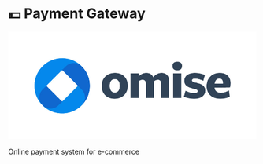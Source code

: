 # 💵 Payment Gateway

![](<../../.gitbook/assets/image (9) (1).png>)

Online payment system for e-commerce
